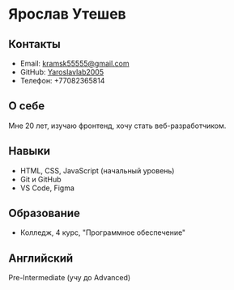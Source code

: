 # Ярослав Утешев

## Контакты
- Email: kramsk55555@gmail.com
- GitHub: [Yaroslavlab2005](https://github.com/Yaroslavlab2005)
- Телефон: +77082365814

## О себе
Мне 20 лет, изучаю фронтенд, хочу стать веб-разработчиком.

## Навыки
- HTML, CSS, JavaScript (начальный уровень)
- Git и GitHub
- VS Code, Figma

## Образование
- Колледж, 4 курс, "Программное обеспечение"

## Английский
Pre-Intermediate (учу до Advanced)
